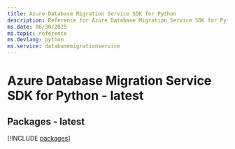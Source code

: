 ```yaml
---
title: Azure Database Migration Service SDK for Python
description: Reference for Azure Database Migration Service SDK for Python
ms.date: 06/30/2025
ms.topic: reference
ms.devlang: python
ms.service: databasemigrationservice
---
```

# Azure Database Migration Service SDK for Python - latest
## Packages - latest
[!INCLUDE [packages](database-migration-service-index.md)]
